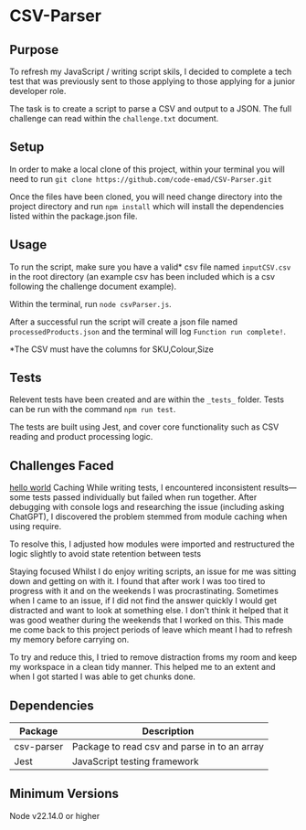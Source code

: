 # CSV-Parser

## Purpose
To refresh my JavaScript / writing script skils, I decided to complete a tech test that was previously sent to those applying to those applying for a junior developer role.

The task is to create a script to parse a CSV and output to a JSON. The full challenge can read within the `challenge.txt` document.

## Setup
In order to make a local clone of this project, within your terminal you will need to run `git clone https://github.com/code-emad/CSV-Parser.git`

Once the files have been cloned, you will need change directory into the project directory and run `npm install` which will install the dependencies listed within the package.json file. 

## Usage
To run the script, make sure you have a valid* csv file named `inputCSV.csv` in the root directory (an example csv has been included which is a csv following the challenge document example). 

Within the terminal, run `node csvParser.js`.

After a successful run the script will create a json file named `processedProducts.json` and the terminal will log `Function run complete!`.

*The CSV must have the columns for SKU,Colour,Size

## Tests
Relevent tests have been created and are within the `_tests_` folder. Tests can be run with the command `npm run test`.

The tests are built using Jest, and cover core functionality such as CSV reading and product processing logic.

## Challenges Faced
<u>hello world</u>
<in>Caching</in>
While writing tests, I encountered inconsistent results—some tests passed individually but failed when run together. After debugging with console logs and researching the issue (including asking ChatGPT), I discovered the problem stemmed from module caching when using require.

To resolve this, I adjusted how modules were imported and restructured the logic slightly to avoid state retention between tests

<in>Staying focused</in>
Whilst I do enjoy writing scripts, an issue for me was sitting down and getting on with it. I found that after work I was too tired to progress with it and on the weekends I was procrastinating. Sometimes when I came to an issue, if I did not find the answer quickly I would get distracted and want to look at something else. I don't think it helped that it was good weather during the weekends that I worked on this. This made me come back to this project periods of leave which meant I had to refresh my memory before carrying on.

To try and reduce this, I tried to remove distraction froms my room and keep my workspace in a clean tidy manner. This helped me to an extent and when I got started I was able to get chunks done.

## Dependencies
| Package     | Description                                                               |
| ----------- | ------------------------------------------------------------------------- |
| csv-parser  | Package to read csv and parse in to an array|
| Jest        | JavaScript testing framework                                                             |

## Minimum Versions
Node v22.14.0 or higher
